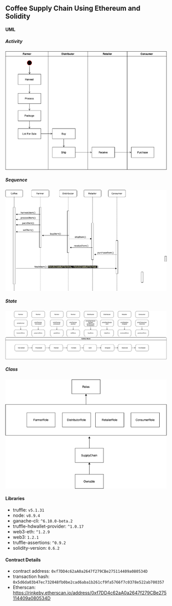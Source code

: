 ## Coffee Supply Chain Using Ethereum and Solidity 
#### UML 
##### Activity 
![Activity](images/Activity.png)
##### Sequence
![Sequence](images/Sequence.png)
##### State
![State](images/State.png)
##### Class
![Class](images/Class.png)

#### Libraries
- truffle: `v5.1.31`
- node: `v8.9.4`
- ganache-cli: `^6.10.0-beta.2`
- truffle-hdwallet-provider: `^1.0.17`
- web3-eth: `^1.2.9`
- web3: `1.2.1`
- truffle-assertions: `^0.9.2`
- solidity-version: `0.6.2`

#### Contract Details 
- contract address: `0xf7DD4c62aA0a2647f279CBe275114409a080534D`
- transaction hash: `0x5d6da03b47ec732048fb0be2cad6aba1b261cf9fa5766f7c0378e522ab700357` 
- Etherscan: https://rinkeby.etherscan.io/address/0xf7DD4c62aA0a2647f279CBe275114409a080534D
